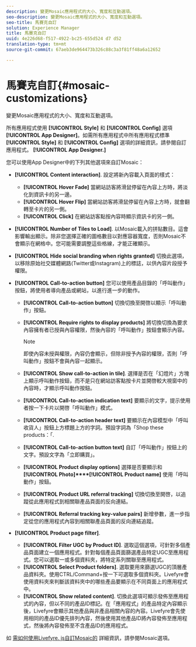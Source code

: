 ```yaml
---
description: 變更Mosaic應用程式的大小、寬度和互動選項。
seo-description: 變更Mosaic應用程式的大小、寬度和互動選項。
seo-title: 馬賽克自訂
solution: Experience Manager
title: 馬賽克自訂
uuid: 4e226d68-f517-4922-bc25-655d524 d7 d52
translation-type: tm+mt
source-git-commit: 67aeb3de964473b326c88c3a3f81ff48a6a12652

---
```



# 馬賽克自訂{#mosaic-customizations}

變更Mosaic應用程式的大小、寬度和互動選項。

所有應用程式使用 **[!UICONTROL Style]** 和 **[!UICONTROL Config]** 選項 **[!UICONTROL App Designer]**。如需所有應用程式中所有應用程式標準 **[!UICONTROL Style]** 和 **[!UICONTROL Config]** 選項的詳細資訊，請參閱自訂應用程式。 **[!UICONTROL App Designer.]**

您可以使用App Designer中的下列其他選項來自訂Mosaic：

* **[!UICONTROL Content interaction]**. 設定將新內容載入頁面的樣式：

   * **[!UICONTROL Hover Fade]** 當網站訪客將滑鼠停留在內容上方時，將淡化到資訊卡的另一邊。
   * **[!UICONTROL Hover Flip]** 當網站訪客將滑鼠停留在內容上方時，就會翻轉至卡片的另一側。
   * **[!UICONTROL Click]** 在網站訪客點按內容時顯示資訊卡的另一側。

* **[!UICONTROL Number of Tiles to Load]**. 以Mosaic載入的拼貼數目。這會影響輸出顯示。除非您選擇正確的圖格數目以對應容器寬度，否則Mosaic不會顯示在網格中。您可能需要調整這些格線，才能正確顯示。
* **[!UICONTROL Hide social branding when rights granted]** 切換此選項，以移除原始社交媒體網路(Twitter或Instagram)上的標誌，以供內容片段授予權限。

* **[!UICONTROL Call-to-action button]** 您可以使用產品目錄的「呼叫動作」按鈕，將使用者導向產品或網站，以進行進一步的動作。

   * **[!UICONTROL Call-to-action button]** 切換切換至開啓以顯示「呼叫動作」按鈕。

   * **[!UICONTROL Require rights to display products]** 將切換切換為要求內容擁有者已授與內容權限，然後內容的「呼叫動作」按鈕會顯示內容。

      >[!NOTE]
      >
      >即使內容未授與權限，內容仍會顯示，但除非授予內容的權限，否則「呼叫動作」按鈕不會與內容一起顯示。

   * **[!UICONTROL Show call-to-action in tile]**. 選擇是否在「幻燈片」方塊上顯示呼叫動作按鈕，而不是只在網站訪客點按卡片並開啓較大視窗中的內容時，才顯示呼叫動作按鈕。
   * **[!UICONTROL Call-to-action indication text]** 要顯示的文字，提示使用者按一下卡片以開啓「呼叫動作」模式。

   * **[!UICONTROL Call-to-action header text]** 要顯示在內容模型中「呼叫收貨人」按鈕上方標題上方的字詞。預設字詞為「Shop these products：「.

   * **[!UICONTROL Call-to-action button text]** 自訂「呼叫動作」按鈕上的文字。預設文字為「立即購買」。

   * **[!UICONTROL Product display options]** 選擇是否要顯示和 **[!UICONTROL Photo]****[!UICONTROL Product name]** 使用「呼叫動作」按鈕。

   * **[!UICONTROL Product URL referral tracking]** 切換切換至開啓，以追蹤從此應用程式到相關聯產品頁面的反向連結。

   * **[!UICONTROL Referral tracking key-value pairs]** 新增參數，進一步指定從您的應用程式內容到相關聯產品頁面的反向連結追蹤。

* **[!UICONTROL Product page filter]**.

   * **[!UICONTROL Filter UGC by Product ID]**. 選取這個選項，可針對多個產品頁面建立一個應用程式。針對每個產品頁面篩選產品特定UGC至應用程式。您可以選取一或多個資料夾，將特定系列關聯至應用程式。
   * **[!UICONTROL Select Product folders]**. 選取要用來篩選UGC的頂層產品資料夾。使用CTRL/Command+按一下可選取多個資料夾。Livefyre會使用資料夾來判斷該資料夾中的哪些產品要顯示在不同頁面上的應用程式中。
   * **[!UICONTROL Show related content]**. 切換此選項可顯示發佈至應用程式的內容，但以不同的產品ID標記。在「應用程式」的產品特定內容顯示後，Livefyre會顯示其他產品與非產品相關內容的內容。Livefyre會先使用相同的產品ID優先排列內容，然後使用其他產品ID將內容發佈至應用程式，然後將內容發佈至不含產品ID的應用程式。

如 [需如何使用Livefyre. js自訂Mosaic的](/help/implementation/c-getting-started/c-implementation-process/c-using-livefyre.js-to-create-customize-and-use-apps-on-your-site.md) 詳細資訊，請參閱Mosaic選項。
